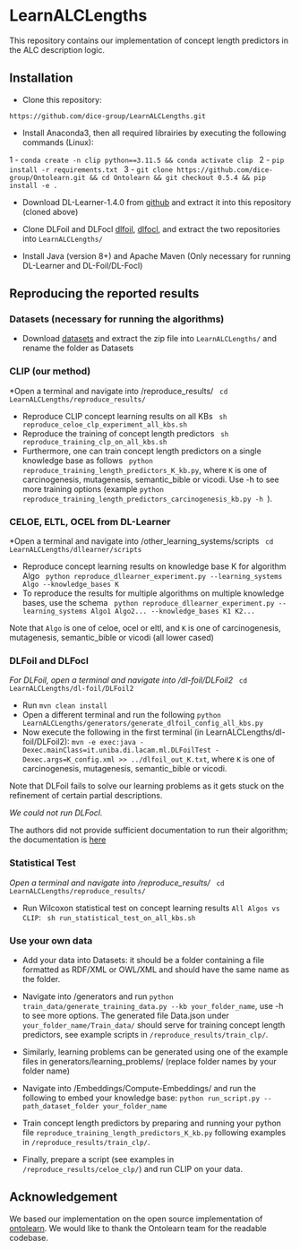 # LearnALCLengths
This repository contains our implementation of concept length predictors in the ALC description logic.

## Installation

- Clone this repository:
```
https://github.com/dice-group/LearnALCLengths.git
```
- Install Anaconda3, then all required librairies by executing the following commands (Linux):

1 - ```conda create -n clip python==3.11.5 && conda activate clip ```
2 - ```pip install -r requirements.txt ```
3 - ```git clone https://github.com/dice-group/Ontolearn.git && cd Ontolearn && git checkout 0.5.4 && pip install -e .```

- Download DL-Learner-1.4.0 from [github](https://github.com/SmartDataAnalytics/DL-Learner/releases) and extract it into this repository (cloned above)

- Clone DLFoil and DLFocl [dlfoil](https://bitbucket.org/grizzo001/dl-foil.git), [dlfocl](https://bitbucket.org/grizzo001/dlfocl.git), and extract the two repositories into `LearnALCLengths/`

- Install Java (version 8+) and Apache Maven (Only necessary for running DL-Learner and DL-Foil/DL-Focl)

## Reproducing the reported results

### Datasets (necessary for running the algorithms)

- Download [datasets](https://hobbitdata.informatik.uni-leipzig.de/CLIP/Datasets-CLIP.zip) and extract the zip file into `LearnALCLengths/` and rename the folder as Datasets

### CLIP (our method)

*Open a terminal and navigate into /reproduce_results/ ``` cd LearnALCLengths/reproduce_results/```
- Reproduce CLIP concept learning results on all KBs ``` sh reproduce_celoe_clp_experiment_all_kbs.sh```
- Reproduce the training of concept length predictors ``` sh reproduce_training_clp_on_all_kbs.sh```
- Furthermore, one can train concept length predictors on a single knowledge base as follows  ``` python reproduce_training_length_predictors_K_kb.py```, where ```K``` is one of carcinogenesis, mutagenesis, semantic_bible or vicodi. Use -h to see more training options (example ```python reproduce_training_length_predictors_carcinogenesis_kb.py -h ```).

### CELOE, ELTL, OCEL from DL-Learner

*Open a terminal and navigate into /other_learning_systems/scripts ``` cd LearnALCLengths/dllearner/scripts```
- Reproduce concept learning results on knowledge base K for algorithm Algo ``` python reproduce_dllearner_experiment.py --learning_systems Algo --knowledge_bases K```
- To reproduce the results for multiple algorithms on multiple knowledge bases, use the schema ``` python reproduce_dllearner_experiment.py --learning_systems Algo1 Algo2... --knowledge_bases K1 K2...```

Note that ```Algo``` is one of celoe, ocel or eltl, and ```K``` is one of carcinogenesis, mutagenesis, semantic_bible or vicodi (all lower cased)

### DLFoil and DLFocl

*For DLFoil, open a terminal and navigate into /dl-foil/DLFoil2* ``` cd LearnALCLengths/dl-foil/DLFoil2```
- Run ```mvn clean install```
- Open a different terminal and run the following ```python LearnALCLengths/generators/generate_dlfoil_config_all_kbs.py```
- Now execute the following in the first terminal (in LearnALCLengths/dl-foil/DLFoil2): ```mvn -e exec:java -Dexec.mainClass=it.uniba.di.lacam.ml.DLFoilTest -Dexec.args=K_config.xml >> ../dlfoil_out_K.txt```, where `K` is one of carcinogenesis, mutagenesis, semantic_bible or vicodi.

Note that DLFoil fails to solve our learning problems as it gets stuck on the refinement of certain partial descriptions.

*We could not run DLFocl.* 

The authors did not provide sufficient documentation to run  their algorithm; the documentation is [here](https://bitbucket.org/grizzo001/dlfocl.git)


### Statistical Test

*Open a terminal and navigate into /reproduce_results/* ``` cd LearnALCLengths/reproduce_results/```
- Run Wilcoxon statistical test on concept learning results `All Algos vs CLIP`: ``` sh run_statistical_test_on_all_kbs.sh```

### Use your own data

- Add your data into Datasets: it should be a folder containing a file formatted as RDF/XML or OWL/XML and should have the same name as the folder.

- Navigate into /generators and run ```python train_data/generate_training_data.py --kb your_folder_name```, use -h to see more options. The generated file Data.json under ```your_folder_name/Train_data/``` should serve for training concept length predictors, see example scripts in ```/reproduce_results/train_clp/```.

- Similarly, learning problems can be generated using one of the example files in generators/learning_problems/ (replace folder names by your folder name)

- Navigate into /Embeddings/Compute-Embeddings/ and run the following to embed your knowledge base: ```python run_script.py --path_dataset_folder your_folder_name```

- Train concept length predictors by preparing and running your python file ``` reproduce_training_length_predictors_K_kb.py ``` following examples in ```/reproduce_results/train_clp/```.

- Finally, prepare a script (see examples in ```/reproduce_results/celoe_clp/```) and run CLIP on your data. 


## Acknowledgement 
We based our implementation on the open source implementation of [ontolearn](https://docs--ontolearn-docs-dice-group.netlify.app/). We would like to thank the Ontolearn team for the readable codebase.